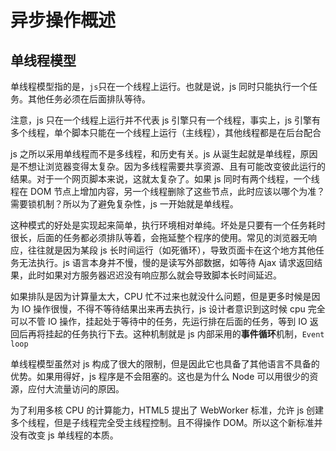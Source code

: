 # 异步操作概述

## 单线程模型

单线程模型指的是，`js`只在一个线程上运行。也就是说，js 同时只能执行一个任务。其他任务必须在后面排队等待。

注意，js 只在一个线程上运行并不代表 js 引擎只有一个线程，事实上，js 引擎有多个线程，单个脚本只能在一个线程上运行（主线程），其他线程都是在后台配合

js 之所以采用单线程而不是多线程，和历史有关。js 从诞生起就是单线程，原因是不想让浏览器变得太复杂。因为多线程需要共享资源、且有可能改变彼此运行的结果。对于一个网页脚本来说，这就太复杂了。如果 js 同时有两个线程，一个线程在 DOM 节点上增加内容，另一个线程删除了这些节点，此时应该以哪个为准？需要锁机制？所以为了避免复杂性，js 一开始就是单线程。

这种模式的好处是实现起来简单，执行环境相对单纯。坏处是只要有一个任务耗时很长，后面的任务都必须排队等着，会拖延整个程序的使用。常见的浏览器无响应，往往就是因为某段 js 长时间运行（如死循环），导致页面卡在这个地方其他任务无法执行。js 语言本身并不慢，慢的是读写外部数据，如等待 Ajax 请求返回结果，此时如果对方服务器迟迟没有响应那么就会导致脚本长时间延迟。

如果排队是因为计算量太大，CPU 忙不过来也就没什么问题，但是更多时候是因为 IO 操作很慢，不得不等待结果出来再去执行，js 设计者意识到这时候 cpu 完全可以不管 IO 操作，挂起处于等待中的任务，先运行排在后面的任务，等到 IO 返回后再将挂起的任务执行下去。这种机制就是 js 内部采用的**事件循环**机制，`Event loop`

单线程模型虽然对 js 构成了很大的限制，但是因此它也具备了其他语言不具备的优势。如果用得好，js 程序是不会阻塞的。这也是为什么 Node 可以用很少的资源，应付大流量访问的原因。

为了利用多核 CPU 的计算能力，HTML5 提出了 WebWorker 标准，允许 js 创建多个线程，但是子线程完全受主线程控制。且不得操作 DOM。所以这个新标准并没有改变 js 单线程的本质。

## 